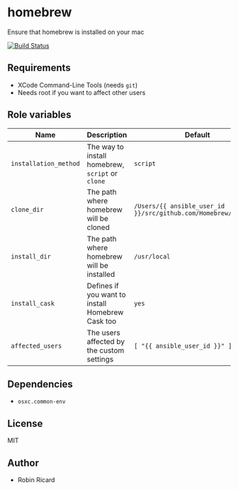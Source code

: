 homebrew
========

Ensure that homebrew is installed on your mac

[![Build Status](https://travis-ci.org/osxc/homebrew.svg)](https://travis-ci.org/osxc/homebrew/)

## Requirements

- XCode Command-Line Tools (needs `git`)
- Needs root if you want to affect other users

## Role variables

| Name                  | Description                                      | Default            |
|-----------------------|--------------------------------------------------|--------------------|
| `installation_method` | The way to install homebrew, `script` or `clone` | `script`           |
| `clone_dir`           | The path where homebrew will be cloned           | `/Users/{{ ansible_user_id }}/src/github.com/Homebrew/homebrew` |
| `install_dir`         | The path where homebrew will be installed        | `/usr/local`       |
| `install_cask`        | Defines if you want to install Homebrew Cask too | `yes`              |
| `affected_users`      | The users affected by the custom settings        | `[ "{{ ansible_user_id }}" ]` |

## Dependencies

- `osxc.common-env`

## License

MIT

## Author

- Robin Ricard
